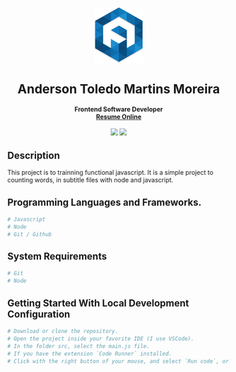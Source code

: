 <div align="center">
  <img src="readme/logo/favicon.png" />
  <h1>Anderson Toledo Martins Moreira</h1>
  <h4> Frontend Software Developer <br />
    <a href="http://www.atmm.dev" target="_blank">Resume Online</a>
  </h4>
</div>

<!-- References for Create budgets :: https://shields.io/category/build -->
<div align="center">
  <img src="https://img.shields.io/static/v1?label=STATUS&message=complete&color=darkgreen&style=for-the-badge"/> <img src="https://img.shields.io/static/v1?label=Javascript&message=ES23&color=yellow&style=for-the-badge"/>
</div>

## Description
This project is to trainning functional javascript. It is a simple project to counting words, in subtitle files with node and javascript.

## Programming Languages and Frameworks.
```bash
# Javascript
# Node
# Git / Github
```

## System Requirements
```bash
# Git
# Node
```

## Getting Started With Local Development Configuration

```bash
# Download or clone the repository.
# Open the project inside your favorite IDE (I use VSCode).
# In the folder src, select the main.js file.
# If you have the extension `Code Runner` installed.
# Click with the right button of your mouse, and select `Run code`, or in your terminal type Ctrl + Alt + N.
```